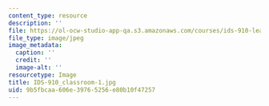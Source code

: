 ```yaml
---
content_type: resource
description: ''
file: https://ol-ocw-studio-app-qa.s3.amazonaws.com/courses/ids-910-leadership-development-fall-2014/9b5fbcaa606e39765256e80b10f47257_IDS-910_classroom-1.jpg
file_type: image/jpeg
image_metadata:
  caption: ''
  credit: ''
  image-alt: ''
resourcetype: Image
title: IDS-910_classroom-1.jpg
uid: 9b5fbcaa-606e-3976-5256-e80b10f47257
---
```

